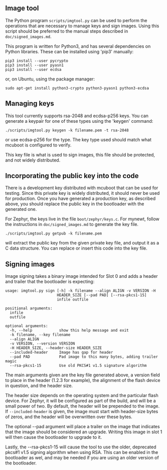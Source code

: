 ## Image tool

The Python program `scripts/imgtool.py` can be used to perform the
operations that are necessary to manage keys and sign images.  Using
this script should be preferred to the manual steps described in
`doc/signed_images.md`.

This program is written for Python3, and has several dependencies on
Python libraries.  These can be installed using 'pip3' manually:

    pip3 install --user pycrypto
    pip3 install --user pyasn1
    pip3 install --user ecdsa

or, on Ubuntu, using the package manager:

    sudo apt-get install python3-crypto python3-pyasn1 python3-ecdsa

## Managing keys

This tool currently supports rsa-2048 and ecdsa-p256 keys.  You can
generate a keypair for one of these types using the 'keygen' command:

    ./scripts/imgtool.py keygen -k filename.pem -t rsa-2048

or use ecdsa-p256 for the type.  The key type used should match what
mcuboot is configured to verify.

This key file is what is used to sign images, this file should be
protected, and not widely distributed.

## Incorporating the public key into the code

There is a development key distributed with mcuboot that can be used
for testing.  Since this private key is widely distributed, it should
never be used for production.  Once you have generated a production
key, as described above, you should replace the public key in the
bootloader with the generated one.

For Zephyr, the keys live in the file `boot/zephyr/keys.c`.  For
mynewt, follow the instructions in `doc/signed_images.md` to generate
the key file.

    ./scripts/imgtool.py getpub -k filename.pem

will extract the public key from the given private key file, and
output it as a C data structure.  You can replace or insert this code
into the key file.

## Signing images

Image signing takes a binary image intended for Slot 0 and adds a
header and trailer that the bootloader is expecting:

    usage: imgtool.py sign [-h] -k filename --align ALIGN -v VERSION -H
                           HEADER_SIZE [--pad PAD] [--rsa-pkcs1-15]
                           infile outfile
    
    positional arguments:
      infile
      outfile
    
    optional arguments:
      -h, --help            show this help message and exit
      -k filename, --key filename
      --align ALIGN
      -v VERSION, --version VERSION
      -H HEADER_SIZE, --header-size HEADER_SIZE
      --included-header     Image has gap for header
      --pad PAD             Pad image to this many bytes, adding trailer magic
      --rsa-pkcs1-15        Use old PKCS#1 v1.5 signature algorithm

The main arguments given are the key file generated above, a version
field to place in the header (1.2.3 for example), the alignment of the
flash device in question, and the header size.

The header size depends on the operating system and the particular
flash device.  For Zephyr, it will be configured as part of the build,
and will be a small power of two.  By default, the header will be
prepended to the image.  If `--included-header` is given, the image
must start with header-size bytes of zeros, and the header will be
overwritten over these bytes.

The optional --pad argument will place a trailer on the image that
indicates that the image should be considered an upgrade.  Writing
this image in slot 1 will then cause the bootloader to upgrade to it.

Lastly, the --rsa-pkcs1-15 will cause the tool to use the older,
deprecated pkcs#1 v1.5 signing algorithm when using RSA.  This can be
enabled in the bootloader as wel, and may be needed if you are using
an older version of the bootloader.
